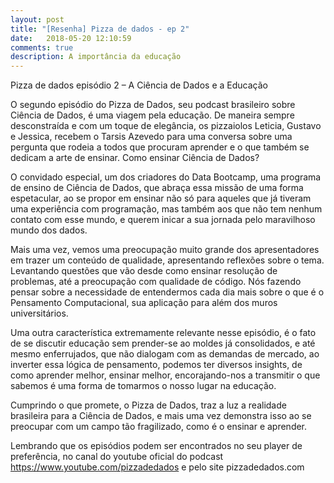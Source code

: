 ```yaml
---
layout: post
title: "[Resenha] Pizza de dados - ep 2"
date:   2018-05-20 12:10:59
comments: true
description: A importância da educação
---
```


Pizza de dados episódio 2 –  A Ciência de Dados e a Educação

O segundo episódio do Pizza de Dados, seu podcast brasileiro sobre Ciência de Dados, é uma viagem pela educação. De maneira sempre desconstraída e com um toque de elegância, os pizzaiolos Leticia, Gustavo e Jessica, recebem o Tarsis Azevedo para uma conversa sobre uma pergunta que rodeia a todos que procuram aprender e o que também se dedicam a arte de ensinar. Como ensinar Ciência de Dados?

O convidado especial, um dos criadores do Data Bootcamp, uma programa de ensino de Ciência de Dados, que abraça essa missão de uma forma espetacular, ao se propor em ensinar não só para aqueles que já tiveram uma experiência com programação, mas também aos que não tem nenhum contato com esse mundo, e querem inicar a sua jornada pelo maravilhoso mundo dos dados.

Mais uma vez, vemos uma preocupação muito grande dos apresentadores em trazer um conteúdo de qualidade, apresentando reflexões sobre o tema. Levantando questões que vão desde como ensinar resolução de problemas, até a preocupação com qualidade de código. Nós fazendo pensar sobre a necessidade de entendermos cada dia mais sobre o que é o Pensamento Computacional, sua aplicação para além dos muros universitários. 

Uma outra característica extremamente relevante nesse episódio, é o fato de se discutir educação sem prender-se ao moldes já consolidados, e até mesmo enferrujados, que não dialogam com as demandas de mercado, ao inverter essa lógica de pensamento, podemos ter diversos insights, de como aprender melhor, ensinar melhor, encorajando-nos a transmitir o que sabemos é uma forma de tomarmos o nosso lugar na educação.

Cumprindo o que promete, o Pizza de Dados, traz a luz a realidade brasileira para a Ciência de Dados, e mais uma vez demonstra isso ao se preocupar com um campo tão fragilizado, como é o ensinar e aprender.

Lembrando que os episódios podem ser encontrados no seu player de preferência, no canal do youtube oficial do podcast https://www.youtube.com/pizzadedados e pelo site pizzadedados.com

	